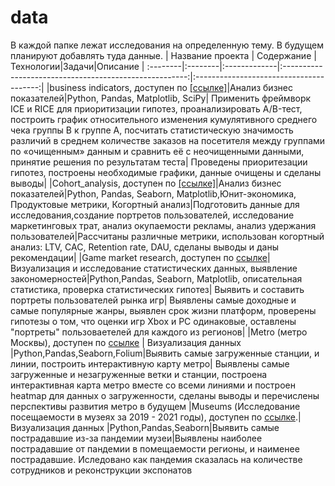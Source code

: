 # data
В каждой папке лежат исследования на определенную тему. В будущем планируют добавлять туда данные.
|  Название проекта  | Содержание |Технологии|Задачи|Описание
| :--------|:--------|:-------------|:------------------------------------------------------:|:---------------------------------------:|
|business indicators, доступен по [[ссылке]](https://nbviewer.org/github/Sergey-Tischenko/data/blob/4ab14819262ef666e226d5b1403d40bd9de027d3/business_indicators/business.ipynb)|Анализ бизнес показателей|Python, Pandas, Matplotlib, SciPy| Применить фреймворк ICE и RICE для приоритизации гипотез, проанализировать A/B-тест, построить график относительного изменения кумулятивного среднего чека группы B к группе A, посчитать статистическую значимость различий в среднем количестве заказов на посетителя между группами по «очищенным» данным и сравнить её с неочищенными данными, принятие решения по результатам теста| Проведены приоритезации гипотез, построены необходимые графики, данные очищены и сделаны выводы|
|Cohort_analysis, доступен по [[ссылке]](https://nbviewer.org/github/Sergey-Tischenko/data/blob/fbcf0efd14cdc1dbfa3fc20c7c3d1cb26816f01e/когортный%20анализ/проект%20когортный%20анализ.ipynb)|Анализ бизнес показателей|Python, Pandas, Seaborn, Matplotlib,Юнит-экономика, Продуктовые метрики, Когортный анализ|Подготовить данные для исследования,создание портретов пользователей, исследование маркетинговых трат, анализ окупаемости рекламы, анализ удержания пользователей|Рассчитаны различные метрики, использован когортный анализ: LTV, CAC, Retention rate, DAU, сделаны выводы и даны рекомендации|
|Game market research, доступен по [ссылке](https://nbviewer.org/github/Sergey-Tischenko/data/blob/74dc7adbd01cadb52e33dd4a3370a3001c37586b/Историческое%20исследование%20рынка%20игр/проект%20%20игры%20.ipynb)|Визуализация и исследование статистических данных, выявление закономерностей|Python,Pandas, Seaborn, Matplotlib, описательная статистика, проверка статистических гипотез| Выявить и составить портреты пользователей рынка игр| Выявлены самые доходные и самые популярные жанры, выявлен срок жизни платформ, проверены гипотезы о том, что оценки игр Xbox и PC одинаковые, оставлены "портреты" пользоваетелей для каждого из регионов|
|Metro (метро Москвы), доступен по [ссылке](https://nbviewer.org/github/Sergey-Tischenko/data/blob/main/metro/metro.ipynb "nbviewer") | Визуализация данных  |Python,Pandas,Seaborn,Folium|Выявить самые загруженные станции, и линии, построить интерактивную карту метро| Выявлены самые загруженные и  незагруженные ветки и станции, построена интерактивная карта метро вместе со всеми линиями и построен heatmap для данных о загруженности, сделаны выводы и перечислены перспективы развития метро в будущем
|Museums (Исследование посещаемости в музеях за 2019 - 2021 годы), доступен по [ссылке](https://nbviewer.org/github/Sergey-Tischenko/data/blob/4193dc1899d6494fe611977b8c4163f1ec5f9471/Данные%20о%20посещаемости%20музеев.ipynb "nbviewer").| Визуализация данных  |Python,Pandas,Seaborn|Выявить самые пострадавшие из-за пандемии музеи|Выявлены наиболее пострадавшие от пандемии в помещаемости регионы, и наименее пострадавшие. Иследовано как пандемия сказалась на количестве сотрудников и реконструкции экспонатов


